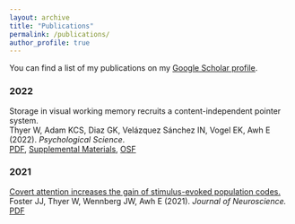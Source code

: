 ```yaml
---
layout: archive
title: "Publications"
permalink: /publications/
author_profile: true
---
```


You can find a list of my publications on my <u><a href="https://scholar.google.com/citations?hl=en&user=UY2PMbcAAAAJ">Google Scholar profile</a></u>.

### 2022

Storage in visual working memory recruits a content-independent pointer system.  
Thyer W, Adam KCS, Diaz GK, Velázquez Sánchez IN, Vogel EK, Awh E (2022). *Psychological Science*.  
[PDF](http://williamthyer.github.io/files/Thyer_et_al_2022.pdf), [Supplemental Materials](Thyer_et_al_2022_Supplemental_Materials.pdf), [OSF](https://osf.io/uhbx5/)

### 2021

[Covert attention increases the gain of stimulus-evoked population codes.](https://www.jneurosci.org/content/41/8/1802)  
Foster JJ, Thyer W, Wennberg JW, Awh E (2021). *Journal of Neuroscience.*  
[PDF](http://williamthyer.github.io/files/Foster_2021_JNeurosci.pdf)
